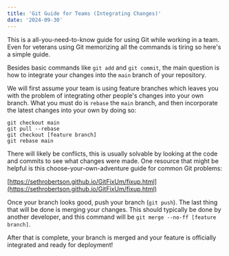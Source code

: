 ```yaml
---
title: 'Git Guide for Teams (Integrating Changes)'
date: '2024-09-30'
---
```


This is a all-you-need-to-know guide for using Git while working in a team. Even for veterans using Git memorizing all the commands is tiring so here's a simple guide.

Besides basic commands like `git add` and `git commit`, the main question is how to integrate your changes into the `main` branch of your repository.

We will first assume your team is using feature branches which leaves you with the problem of integrating other people's changes into your own branch. What you must do is `rebase` the `main` branch, and then incorporate the latest changes into your own by doing so:

```
git checkout main
git pull --rebase
git checkout [feature branch]
git rebase main
```

There will likely be conflicts, this is usually solvable by looking at the code and commits to see what changes were made. One resource that might be helpful is this choose-your-own-adventure guide for common Git problems:

[https://sethrobertson.github.io/GitFixUm/fixup.html](https://sethrobertson.github.io/GitFixUm/fixup.html)

Once your branch looks good, push your branch (`git push`). The last thing that will be done is merging your changes. This should typically be done by another developer, and this command will be `git merge --no-ff [feature branch]`.

After that is complete, your branch is merged and your feature is officially integrated and ready for deployment!